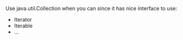 Use java.util.Collection when you can since it has nice interface to use:
- Iterator
- Iterable
- ...
